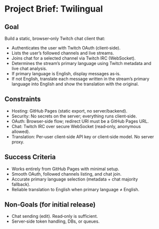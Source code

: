 # Project Brief: Twilingual

## Goal
Build a static, browser‑only Twitch chat client that:
- Authenticates the user with Twitch OAuth (client‑side).
- Lists the user’s followed channels and live streams.
- Joins chat for a selected channel via Twitch IRC (WebSocket).
- Determines the stream’s primary language using Twitch metadata and live chat analysis.
- If primary language is English, display messages as‑is.
- If not English, translate each message written in the stream’s primary language into English and show the translation with the original.

## Constraints
- Hosting: GitHub Pages (static export, no server/backend).
- Security: No secrets on the server; everything runs client‑side.
- OAuth: Browser‑side flow; redirect URI must be a GitHub Pages URL.
- Chat: Twitch IRC over secure WebSocket (read‑only, anonymous allowed).
- Translation: Per‑user client‑side API key or client‑side model. No server proxy.

## Success Criteria
- Works entirely from GitHub Pages with minimal setup.
- Smooth OAuth, followed channels listing, and chat join.
- Accurate primary language selection (metadata + chat majority fallback).
- Reliable translation to English when primary language ≠ English.

## Non‑Goals (for initial release)
- Chat sending (edit). Read‑only is sufficient.
- Server‑side token handling, DBs, or queues.

